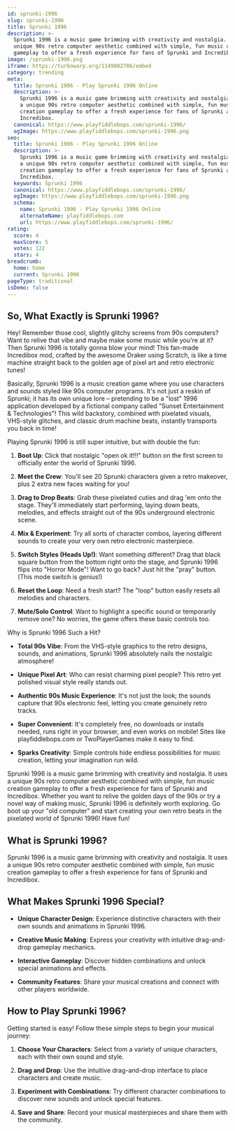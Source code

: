 ```yaml
---
id: sprunki-1996
slug: sprunki-1996
title: Sprunki 1996
description: >-
  Sprunki 1996 is a music game brimming with creativity and nostalgia. It uses a
  unique 90s retro computer aesthetic combined with simple, fun music creation
  gameplay to offer a fresh experience for fans of Sprunki and Incredibox.
image: /sprunki-1996.png
iframe: https://turbowarp.org/1149082786/embed
category: trending
meta:
  title: Sprunki 1996 - Play Sprunki 1996 Online
  description: >-
    Sprunki 1996 is a music game brimming with creativity and nostalgia. It uses
    a unique 90s retro computer aesthetic combined with simple, fun music
    creation gameplay to offer a fresh experience for fans of Sprunki and
    Incredibox.
  canonical: https://www.playfiddlebops.com/sprunki-1996/
  ogImage: https://www.playfiddlebops.com/sprunki-1996.png
seo:
  title: Sprunki 1996 - Play Sprunki 1996 Online
  description: >-
    Sprunki 1996 is a music game brimming with creativity and nostalgia. It uses
    a unique 90s retro computer aesthetic combined with simple, fun music
    creation gameplay to offer a fresh experience for fans of Sprunki and
    Incredibox.
  keywords: Sprunki 1996
  canonical: https://www.playfiddlebops.com/sprunki-1996/
  ogImage: https://www.playfiddlebops.com/sprunki-1996.png
  schema:
    name: Sprunki 1996 - Play Sprunki 1996 Online
    alternateName: playfiddlebops.com
    url: https://www.playfiddlebops.com/sprunki-1996/
rating:
  score: 4
  maxScore: 5
  votes: 122
  stars: 4
breadcrumb:
  home: home
  current: Sprunki 1996
pageType: traditional
isDemo: false
---
```


## So, What Exactly is Sprunki 1996?

Hey! Remember those cool, slightly glitchy screens from 90s computers? Want to relive that vibe and maybe make some music while you're at it? Then Sprunki 1996 is totally gonna blow your mind! This fan-made Incredibox mod, crafted by the awesome Draker using Scratch, is like a time machine straight back to the golden age of pixel art and retro electronic tunes!

Basically, Sprunki 1996 is a music creation game where you use characters and sounds styled like 90s computer programs. It's not just a reskin of Sprunki; it has its own unique lore – pretending to be a "lost" 1996 application developed by a fictional company called "Sunset Entertainment & Technologies"! This wild backstory, combined with pixelated visuals, VHS-style glitches, and classic drum machine beats, instantly transports you back in time!

Playing Sprunki 1996 is still super intuitive, but with double the fun:

1. **Boot Up**: Click that nostalgic "open ok it!!!" button on the first screen to officially enter the world of Sprunki 1996.

1. **Meet the Crew**: You'll see 20 Sprunki characters given a retro makeover, plus 2 extra new faces waiting for you!

1. **Drag to Drop Beats**: Grab these pixelated cuties and drag 'em onto the stage. They'll immediately start performing, laying down beats, melodies, and effects straight out of the 90s underground electronic scene.

1. **Mix & Experiment**: Try all sorts of character combos, layering different sounds to create your very own retro electronic masterpiece.

1. **Switch Styles (Heads Up!)**: Want something different? Drag that black square button from the bottom right onto the stage, and Sprunki 1996 flips into "Horror Mode"! Want to go back? Just hit the "pray" button. (This mode switch is genius!)

1. **Reset the Loop**: Need a fresh start? The "loop" button easily resets all melodies and characters.

1. **Mute/Solo Control**: Want to highlight a specific sound or temporarily remove one? No worries, the game offers these basic controls too.

Why is Sprunki 1996 Such a Hit?

- **Total 90s Vibe**: From the VHS-style graphics to the retro designs, sounds, and animations, Sprunki 1996 absolutely nails the nostalgic atmosphere!

- **Unique Pixel Art**: Who can resist charming pixel people? This retro yet polished visual style really stands out.

- **Authentic 90s Music Experience**: It's not just the look; the sounds capture that 90s electronic feel, letting you create genuinely retro tracks.

- **Super Convenient**: It's completely free, no downloads or installs needed, runs right in your browser, and even works on mobile! Sites like playfiddlebops.com or TwoPlayerGames make it easy to find.

- **Sparks Creativity**: Simple controls hide endless possibilities for music creation, letting your imagination run wild.

Sprunki 1996 is a music game brimming with creativity and nostalgia. It uses a unique 90s retro computer aesthetic combined with simple, fun music creation gameplay to offer a fresh experience for fans of Sprunki and Incredibox. Whether you want to relive the golden days of the 90s or try a novel way of making music, Sprunki 1996 is definitely worth exploring. Go boot up your "old computer" and start creating your own retro beats in the pixelated world of Sprunki 1996! Have fun!

## What is Sprunki 1996?

Sprunki 1996 is a music game brimming with creativity and nostalgia. It uses a unique 90s retro computer aesthetic combined with simple, fun music creation gameplay to offer a fresh experience for fans of Sprunki and Incredibox.

## What Makes Sprunki 1996 Special?

- **Unique Character Design**: Experience distinctive characters with their own sounds and animations in Sprunki 1996.

- **Creative Music Making**: Express your creativity with intuitive drag-and-drop gameplay mechanics.

- **Interactive Gameplay**: Discover hidden combinations and unlock special animations and effects.

- **Community Features**: Share your musical creations and connect with other players worldwide.

## How to Play Sprunki 1996?

Getting started is easy! Follow these simple steps to begin your musical journey:

1. **Choose Your Characters**: Select from a variety of unique characters, each with their own sound and style.

1. **Drag and Drop**: Use the intuitive drag-and-drop interface to place characters and create music.

1. **Experiment with Combinations**: Try different character combinations to discover new sounds and unlock special features.

1. **Save and Share**: Record your musical masterpieces and share them with the community.
